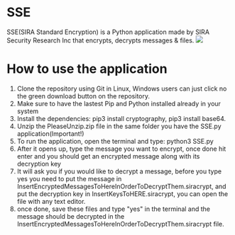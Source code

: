 # SSE
SSE(SIRA Standard Encryption) is a Python application made by SIRA Security Research Inc that encrypts, decrypts messages &amp; files.
![](https://raw.githubusercontent.com/SIRASec/SSE/main/sse_SIRA.png?token=AKZEDCDBAPOFKV63GHCXCY3ARRFDI)

# How to use the application
1. Clone the repository using Git in Linux, Windows users can just click no the green download button on the repository.
2. Make sure to have the lastest Pip and Python installed already in your system
3. Install the dependencies: pip3 install cryptography, pip3 install base64.
4. Unzip the PleaseUnzip.zip file in the same folder you have the SSE.py application(Important!)
5. To run the application, open the terminal and type: python3 SSE.py
6. After it opens up, type the message you want to encrypt, once done hit enter and you should get an encrypted message along with its decryption key
7. It will ask you if you would like to decrypt a message, before you type yes you need to put the message in InsertEncryptedMessagesToHereInOrderToDecryptThem.siracrypt, and put the decryption key in InsertKeysToHERE.siracrypt, you can open the file with any text editor.
8. once done, save these files and type "yes" in the terminal and the message should be decrypted in the InsertEncryptedMessagesToHereInOrderToDecryptThem.siracrypt file.
